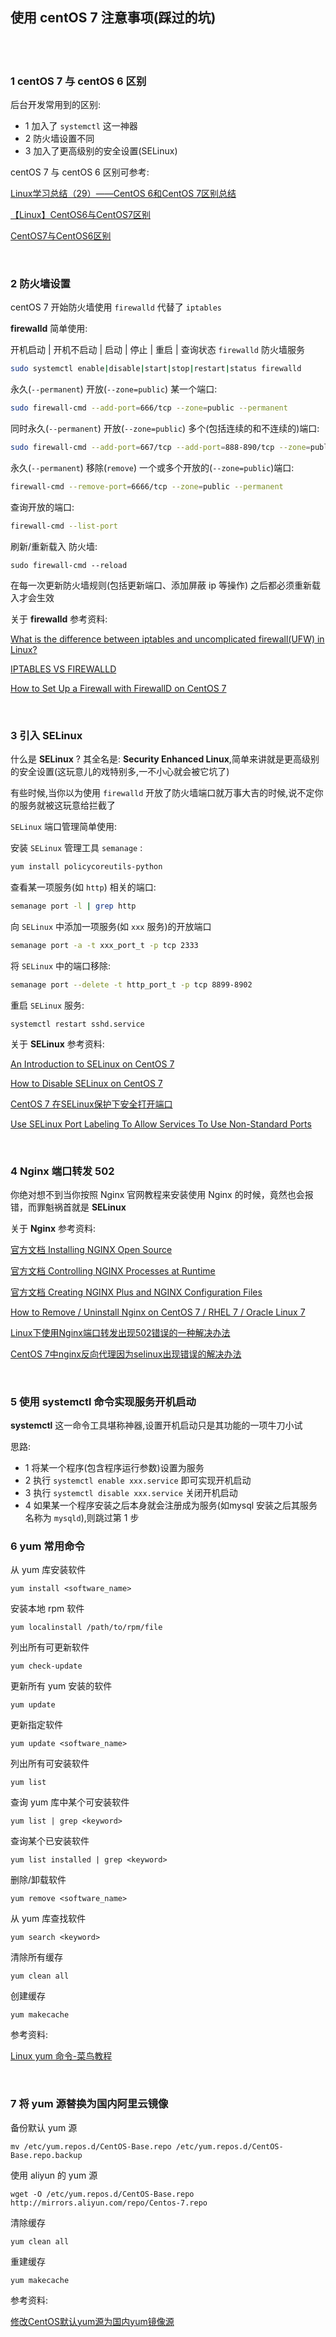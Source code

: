 ## 使用 centOS 7 注意事项(踩过的坑)  


​    
​    
### 1 centOS 7 与 centOS 6 区别  

后台开发常用到的区别:   

- 1 加入了 `systemctl` 这一神器  
- 2 防火墙设置不同  
- 3 加入了更高级别的安全设置(SELinux)  

centOS 7 与 centOS 6 区别可参考:  

[Linux学习总结（29）——CentOS 6和CentOS 7区别总结](<https://blog.csdn.net/u012562943/article/details/71107137> "<https://blog.csdn.net/u012562943/article/details/71107137>")  

[【Linux】CentOS6与CentOS7区别](<https://www.jianshu.com/p/69aa9b2fc213> "<https://www.jianshu.com/p/69aa9b2fc213>")  

[CentOS7与CentOS6区别](<https://blog.csdn.net/xu_Melon/article/details/79043898> "<https://blog.csdn.net/xu_Melon/article/details/79043898>")  

​    

### 2 防火墙设置  

centOS 7 开始防火墙使用 `firewalld` 代替了 `iptables`  

**firewalld** 简单使用:  

开机启动 | 开机不启动 | 启动 | 停止 | 重启 | 查询状态 `firewalld` 防火墙服务  

```bash
sudo systemctl enable|disable|start|stop|restart|status firewalld
```

永久(`--permanent`) 开放(`--zone=public`) 某一个端口:  

```bash
sudo firewall-cmd --add-port=666/tcp --zone=public --permanent
```

同时永久(`--permanent`) 开放(`--zone=public`) 多个(包括连续的和不连续的)端口:  

```bash
sudo firewall-cmd --add-port=667/tcp --add-port=888-890/tcp --zone=public --permanent
```

永久(`--permanent`) 移除(`remove`) 一个或多个开放的(`--zone=public`)端口:  

```bash
firewall-cmd --remove-port=6666/tcp --zone=public --permanent
```

查询开放的端口:  

```bash
firewall-cmd --list-port
```

刷新/重新载入 防火墙:  

```
sudo firewall-cmd --reload
```

在每一次更新防火墙规则(包括更新端口、添加屏蔽 ip 等操作) 之后都必须重新载入才会生效  

关于 **firewalld** 参考资料:  

[What is the difference between iptables and uncomplicated firewall(UFW) in Linux?](https://www.quora.com/What-is-the-difference-between-iptables-and-uncomplicated-firewall-UFW-in-Linux "https://www.quora.com/What-is-the-difference-between-iptables-and-uncomplicated-firewall-UFW-in-Linux")  

[IPTABLES VS FIREWALLD](https://www.unixmen.com/iptables-vs-firewalld/ "https://www.unixmen.com/iptables-vs-firewalld/")  

[How to Set Up a Firewall with FirewallD on CentOS 7](https://www.digitalocean.com/community/tutorials/how-to-set-up-a-firewall-using-firewalld-on-centos-7 "https://www.digitalocean.com/community/tutorials/how-to-set-up-a-firewall-using-firewalld-on-centos-7")  

​    

### 3 引入 SELinux  

什么是 **SELinux** ? 其全名是: **Security Enhanced Linux**,简单来讲就是更高级别的安全设置(这玩意儿的戏特别多,一不小心就会被它坑了)  

有些时候,当你以为使用 `firewalld` 开放了防火墙端口就万事大吉的时候,说不定你的服务就被这玩意给拦截了  

`SELinux` 端口管理简单使用:  

安装 `SELinux` 管理工具 `semanage` :  

```bash
yum install policycoreutils-python
```

查看某一项服务(如 `http`) 相关的端口:  

```bash
semanage port -l | grep http
```

向 `SELinux` 中添加一项服务(如 `xxx` 服务)的开放端口

```bash
semanage port -a -t xxx_port_t -p tcp 2333
```

将 `SELinux` 中的端口移除:  

```bash
semanage port --delete -t http_port_t -p tcp 8899-8902
```

重启 `SELinux` 服务:  

```
systemctl restart sshd.service
```

关于 **SELinux** 参考资料:  

[An Introduction to SELinux on CentOS 7](https://www.digitalocean.com/community/tutorials/an-introduction-to-selinux-on-centos-7-part-1-basic-concepts "https://www.digitalocean.com/community/tutorials/an-introduction-to-selinux-on-centos-7-part-1-basic-concepts")  

[How to Disable SELinux on CentOS 7](https://linuxize.com/post/how-to-disable-selinux-on-centos-7/ "https://linuxize.com/post/how-to-disable-selinux-on-centos-7/")  

[CentOS 7 在SELinux保护下安全打开端口](https://blog.csdn.net/caoshiying/article/details/74925514 "https://blog.csdn.net/caoshiying/article/details/74925514")  

[Use SELinux Port Labeling To Allow Services To Use Non-Standard Ports](https://www.rootusers.com/use-selinux-port-labeling-to-allow-services-to-use-non-standard-ports/ "https://www.rootusers.com/use-selinux-port-labeling-to-allow-services-to-use-non-standard-ports/")  

​    

### 4 Nginx 端口转发 502  

你绝对想不到当你按照 Nginx 官网教程来安装使用 Nginx 的时候，竟然也会报错，而罪魁祸首就是 **SELinux**  

关于 **Nginx** 参考资料:  

[官方文档 Installing NGINX Open Source](https://docs.nginx.com/nginx/admin-guide/installing-nginx/installing-nginx-open-source/ "https://docs.nginx.com/nginx/admin-guide/installing-nginx/installing-nginx-open-source/")  

[官方文档 Controlling NGINX Processes at Runtime](https://docs.nginx.com/nginx/admin-guide/basic-functionality/runtime-control/ "https://docs.nginx.com/nginx/admin-guide/basic-functionality/runtime-control/")  

[官方文档 Creating NGINX Plus and NGINX Configuration Files](https://docs.nginx.com/nginx/admin-guide/basic-functionality/managing-configuration-files/ "https://docs.nginx.com/nginx/admin-guide/basic-functionality/managing-configuration-files/")  

[How to Remove / Uninstall Nginx on CentOS 7 / RHEL 7 / Oracle Linux 7](https://webhostinggeeks.com/howto/how-to-remove-uninstall-nginx-on-centos-7-rhel-7-oracle-linux-7/ "https://webhostinggeeks.com/howto/how-to-remove-uninstall-nginx-on-centos-7-rhel-7-oracle-linux-7/")  

[Linux下使用Nginx端口转发出现502错误的一种解决办法](https://blog.csdn.net/only_yu_yy/article/details/78825151 "https://blog.csdn.net/only_yu_yy/article/details/78825151")  

[CentOS 7中nginx反向代理因为selinux出现错误的解决办法](https://my.oschina.net/songxinqiang/blog/636241 "https://my.oschina.net/songxinqiang/blog/636241")  

​    

### 5 使用 systemctl 命令实现服务开机启动  

**systemctl** 这一命令工具堪称神器,设置开机启动只是其功能的一项牛刀小试  

思路:  

- 1 将某一个程序(包含程序运行参数)设置为服务  
- 2 执行 `systemctl enable xxx.service` 即可实现开机启动  
- 3 执行 `systemctl disable xxx.service` 关闭开机启动  
- 4 如果某一个程序安装之后本身就会注册成为服务(如mysql 安装之后其服务名称为 `mysqld`),则跳过第 1 步  



### 6 yum 常用命令  

从 yum 库安装软件  

```
yum install <software_name>
```

安装本地 rpm 软件  

```
yum localinstall /path/to/rpm/file
```

列出所有可更新软件  

```
yum check-update
```

更新所有 yum 安装的软件  

```
yum update
```

更新指定软件  

```
yum update <software_name>
```

列出所有可安装软件  

```
yum list
```

查询 yum 库中某个可安装软件  

```
yum list | grep <keyword>
```

查询某个已安装软件  

```
yum list installed | grep <keyword>
```

删除/卸载软件  

```
yum remove <software_name>
```

从 yum 库查找软件  

```
yum search <keyword>
```

清除所有缓存  

```
yum clean all
```

创建缓存  

```
yum makecache
```

参考资料:  

[Linux yum 命令-菜鸟教程](https://www.runoob.com/linux/linux-yum.html "https://www.runoob.com/linux/linux-yum.html")  

​    

### 7 将 yum 源替换为国内阿里云镜像  

备份默认 yum 源  

```
mv /etc/yum.repos.d/CentOS-Base.repo /etc/yum.repos.d/CentOS-Base.repo.backup
```

使用 aliyun 的 yum 源  

```
wget -O /etc/yum.repos.d/CentOS-Base.repo http://mirrors.aliyun.com/repo/Centos-7.repo
```

清除缓存  

```
yum clean all
```

重建缓存  

```
yum makecache
```



参考资料:  

[修改CentOS默认yum源为国内yum镜像源](https://cloud.tencent.com/developer/article/1173087 "https://cloud.tencent.com/developer/article/1173087")  





